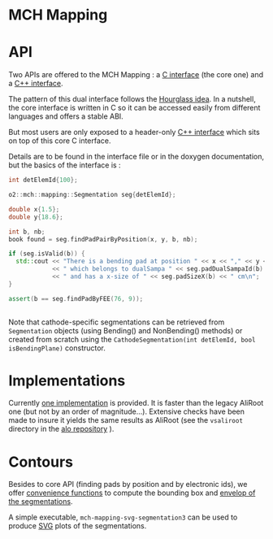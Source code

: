# MCH Mapping 

# API

Two APIs are offered to the MCH Mapping : 
a [C interface](Interface/include/MCHMappingInterface/SegmentationCInterface.h) 
(the core one) and a [C++ interface](Interface/include/MCHMappingInterface/Segmentation.h).

The pattern of this dual interface follows the [Hourglass idea](https://github.com/CppCon/CppCon2014/tree/master/Presentations/Hourglass%20Interfaces%20for%20C%2B%2B%20APIs). 
In a nutshell, the core interface is written in C so it can be accessed easily
 from different languages and offers a stable ABI.
 
But most users are only exposed to a header-only [C++ interface](Interface/include/MCHMappingInterface/Segmentation.h) which sits on top 
of this core C interface.

Details are to be found in the interface file or in the doxygen documentation, but 
 the basics of the interface is :
 
```c++
int detElemId{100};

o2::mch::mapping::Segmentation seg{detElemId};

double x{1.5};
double y{18.6};

int b, nb;
book found = seg.findPadPairByPosition(x, y, b, nb);

if (seg.isValid(b)) {
  std::cout << "There is a bending pad at position " << x << "," << y << "\n"
            << " which belongs to dualSampa " << seg.padDualSampaId(b)
            << " and has a x-size of " << seg.padSizeX(b) << " cm\n";
}

assert(b == seg.findPadByFEE(76, 9));
  
```

Note that cathode-specific segmentations can be retrieved from `Segmentation` 
objects (using Bending() and NonBending() methods) or created from scratch
using the `CathodeSegmentation(int detElemId, bool isBendingPlane)` constructor.

# Implementations

Currently [one implementation](Impl3/README.md) is provided. It is faster than the legacy AliRoot one
 (but not by an order of magnitude...). Extensive checks have been made to insure it yields
  the same results as AliRoot (see the `vsaliroot` directory in the [alo repository](https://github.com/mrrtf/alo) ).

# Contours

Besides to core API (finding pads by position and by electronic ids), we offer
 [convenience functions](SegContour/README.md) to compute the bounding box and [envelop of the segmentations](SegContour/include/MCHMappingSegContour/SegmentationContours.h).
 
 A simple executable, `mch-mapping-svg-segmentation3` can be used to produce [SVG](https://developer.mozilla.org/en-US/docs/Web/SVG) plots
 of the segmentations.
